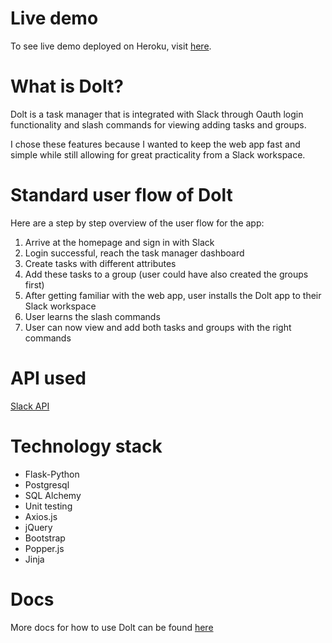 # Live demo

To see live demo deployed on Heroku, visit [here](https://dolt.christopherklint.com/).

# What is Dolt?

Dolt is a task manager that is integrated with Slack through Oauth login functionality and slash commands for viewing adding tasks and groups.

I chose these features because I wanted to keep the web app fast and simple while still allowing for great practicality from a Slack workspace.

# Standard user flow of Dolt

Here are a step by step overview of the user flow for the app:

1. Arrive at the homepage and sign in with Slack
2. Login successful, reach the task manager dashboard
3. Create tasks with different attributes
4. Add these tasks to a group (user could have also created the groups first)
5. After getting familiar with the web app, user installs the Dolt app to their Slack workspace
6. User learns the slash commands
7. User can now view and add both tasks and groups with the right commands

# API used

[Slack API](https://api.slack.com/)

# Technology stack

- Flask-Python
- Postgresql
- SQL Alchemy
- Unit testing
- Axios.js
- jQuery
- Bootstrap
- Popper.js
- Jinja

# Docs

More docs for how to use Dolt can be found [here](https://github.com/christopherklint97/Dolt/blob/main/docs/docs.md)
